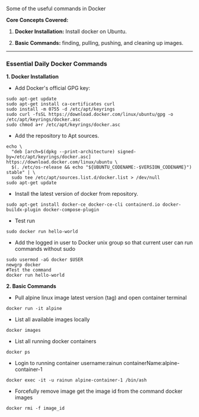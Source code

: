 Some of the useful commands in Docker

**Core Concepts Covered:**

1.  **Docker Installation:** Install docker on Ubuntu.

2.  **Basic Commands:** finding, pulling, pushing, and cleaning up images.

---

### Essential Daily Docker Commands



**1. Docker Installation**

* Add Docker's official GPG key:

```
sudo apt-get update
sudo apt-get install ca-certificates curl
sudo install -m 0755 -d /etc/apt/keyrings
sudo curl -fsSL https://download.docker.com/linux/ubuntu/gpg -o /etc/apt/keyrings/docker.asc
sudo chmod a+r /etc/apt/keyrings/docker.asc
```
* Add the repository to Apt sources. 

```
echo \
  "deb [arch=$(dpkg --print-architecture) signed-by=/etc/apt/keyrings/docker.asc] https://download.docker.com/linux/ubuntu \
  $(. /etc/os-release && echo "${UBUNTU_CODENAME:-$VERSION_CODENAME}") stable" | \
  sudo tee /etc/apt/sources.list.d/docker.list > /dev/null
sudo apt-get update
```

* Install the latest version of docker from repository.

```
sudo apt-get install docker-ce docker-ce-cli containerd.io docker-buildx-plugin docker-compose-plugin
```

* Test run

```
sudo docker run hello-world
```

* Add the logged in user to Docker unix group so that current user can run commands without sudo

```
sudo usermod -aG docker $USER
newgrp docker
#Test the command
docker run hello-world
```
**2. Basic Commands**

* Pull alpine linux image latest version (tag) and open container terminal

```
docker run -it alpine
```

* List all available images locally

```
docker images
```

* List all running docker containers 

```
docker ps
```

* Login to running container username:rainun containerName:alpine-container-1
```
docker exec -it -u rainun alpine-container-1 /bin/ash
```

* Forcefully remove image get the image id from the command docker images
```
docker rmi -f image_id
```